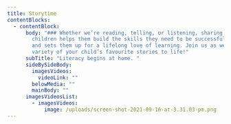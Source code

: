 ```yaml
---
title: Storytime
contentBlocks:
  - contentBlock:
      body: "### Whether we’re reading, telling, or listening, sharing stories with
        children helps them build the skills they need to be successful adults
        and sets them up for a lifelong love of learning. Join us as we bring a
        variety of your child’s favourite stories to life!"
      subTitle: "Literacy begins at home. "
      sideBySideBody:
        imagesVideos:
          videoLink: ""
        belowMedia: ""
        mainBody: ""
      imagesVideosList:
        - imagesVideos:
            image: /uploads/screen-shot-2021-09-16-at-3.31.03-pm.png
---
```

